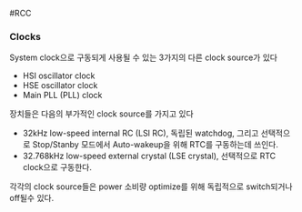 #RCC

### Clocks
System clock으로 구동되게 사용될 수 있는 3가지의 다른 clock source가 있다
* HSI oscillator clock
* HSE oscillator clock
* Main PLL (PLL) clock

장치들은 다음의 부가적인 clock source를 가지고 있다
* 32kHz low-speed internal RC (LSI RC), 독립된 watchdog, 그리고 선택적으로 Stop/Stanby 모드에서 Auto-wakeup을 위해 RTC를 구동하는데 쓰인다.
* 32.768kHz low-speed external crystal (LSE crystal), 선택적으로 RTC clock으로 구동한다.

각각의 clock source들은 power 소비량 optimize를 위해 독립적으로 switch되거나 off될수 있다.
